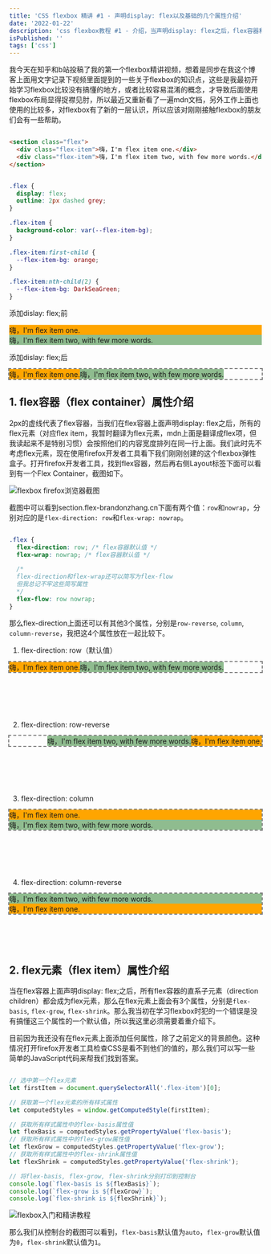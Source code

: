 ```yaml
---
title: 'CSS flexbox 精讲 #1 - 声明display: flex以及基础的几个属性介绍'
date: '2022-01-22'
description: 'css flexbox教程 #1 - 介绍，当声明display: flex之后，flex容器和flex元素会有哪些变化，新增哪些属性以及这个属性的初始值和基本介绍'
isPublished: ''
tags: ['css']
---
```


我今天在知乎和b站投稿了我的第一个flexbox精讲视频，想着是同步在我这个博客上面用文字记录下视频里面提到的一些关于flexbox的知识点，这些是我最初开始学习flexbox比较没有搞懂的地方，或者比较容易混淆的概念，才导致后面使用flexbox布局显得捉襟见肘，所以最近又重新看了一遍mdn文档，另外工作上面也使用的比较多，对flexbox有了新的一层认识，所以应该对刚刚接触flexbox的朋友们会有一些帮助。

```HTML

<section class="flex">
  <div class="flex-item">嗨，I'm flex item one.</div>
  <div class="flex-item">嗨，I'm flex item two, with few more words.</div>
</section>

```

```CSS

.flex {
  display: flex;
  outline: 2px dashed grey;
}

.flex-item {
  background-color: var(--flex-item-bg);
}

.flex-item:first-child {
  --flex-item-bg: orange;
}

.flex-item:nth-child(2) {
  --flex-item-bg: DarkSeaGreen;
}

```

添加dislay: flex;前
<section class="no-flex">
  <div class="flex-item">嗨，I'm flex item one.</div>
  <div class="flex-item">嗨，I'm flex item two, with few more words.</div>
</section>

<div class="mt-10vmin"></div>

添加dislay: flex;后
<section class="flex-brandonzhang_cn">
  <div class="flex-item">嗨，I'm flex item one.</div>
  <div class="flex-item">嗨，I'm flex item two, with few more words.</div>
</section>

<style>
.flex-brandonzhang_cn {
  display: flex;
  outline: 2px dashed grey;
}

.flex-item {
  background-color: var(--flex-item-bg);
}

.flex-item:first-child {
  --flex-item-bg: orange;
}

.flex-item:nth-child(2) {
  --flex-item-bg: DarkSeaGreen;
}
</style>


## 1. flex容器（flex container）属性介绍

2px的虚线代表了flex容器，当我们在flex容器上面声明display: flex之后，所有的flex元素（对应flex item，我暂时翻译为flex元素，mdn上面是翻译成flex项，但我读起来不是特别习惯）会按照他们的内容宽度排列在同一行上面。我们此时先不考虑flex元素，现在使用firefox开发者工具看下我们刚刚创建的这个flexbox弹性盒子。打开firefox开发者工具，找到flex容器，然后再右侧Layout标签下面可以看到有一个Flex Container，截图如下。

<img src="https://res.cloudinary.com/brandonzhang/image/upload/v1642870382/brandonzhang.cn/Screenshot_2022-01-23_at_12.06.30_AM_at9fpd.png" alt="flexbox firefox浏览器截图">

截图中可以看到section.flex-brandonzhang.cn下面有两个值：`row`和`nowrap`，分别对应的是`flex-direction: row`和`flex-wrap: nowrap`。

```css

.flex {
  flex-direction: row; /* flex容器默认值 */
  flex-wrap: nowrap; /* flex容器默认值 */

  /* 
  flex-direction和flex-wrap还可以简写为flex-flow 
  但我总记不牢这些简写属性
  */
  flex-flow: row nowrap;
}

```

那么flex-direction上面还可以有其他3个属性，分别是`row-reverse`, `column`, `column-reverse`，我把这4个属性放在一起比较下。

1. flex-direction: row（默认值）
<section class="flex-brandonzhang_cn" style="margin-bottom: 10vmin;">
  <div class="flex-item">嗨，I'm flex item one.</div>
  <div class="flex-item">嗨，I'm flex item two, with few more words.</div>
</section>

2. flex-direction: row-reverse
<section class="flex-brandonzhang_cn" style="flex-direction: row-reverse; margin-bottom: 10vmin;">
  <div class="flex-item">嗨，I'm flex item one.</div>
  <div class="flex-item">嗨，I'm flex item two, with few more words.</div>
</section>

3. flex-direction: column
<section class="flex-brandonzhang_cn" style="flex-direction: column; margin-bottom: 10vmin;">
  <div class="flex-item">嗨，I'm flex item one.</div>
  <div class="flex-item">嗨，I'm flex item two, with few more words.</div>
</section>

4. flex-direction: column-reverse
<section class="flex-brandonzhang_cn" style="flex-direction: column-reverse; margin-bottom: 10vmin;">
  <div class="flex-item">嗨，I'm flex item one.</div>
  <div class="flex-item">嗨，I'm flex item two, with few more words.</div>
</section>


## 2. flex元素（flex item）属性介绍

当在flex容器上面声明display: flex;之后，所有flex容器的直系子元素（direction children）都会成为flex元素，那么在flex元素上面会有3个属性，分别是`flex-basis`, `flex-grow`, `flex-shrink`。那么我当初在学习flexbox时犯的一个错误是没有搞懂这三个属性的一个默认值，所以我这里必须需要着重介绍下。

目前因为我还没有在flex元素上面添加任何属性，除了之前定义的背景颜色。这种情况打开firefox开发者工具检查CSS是看不到他们的值的，那么我们可以写一些简单的JavaScript代码来帮我们找到答案。

```javascript

// 选中第一个flex元素
let firstItem = document.querySelectorAll('.flex-item')[0];

// 获取第一个flex元素的所有样式属性
let computedStyles = window.getComputedStyle(firstItem);

// 获取所有样式属性中的flex-basis属性值
let flexBasis = computedStyles.getPropertyValue('flex-basis');
// 获取所有样式属性中的flex-grow属性值
let flexGrow = computedStyles.getPropertyValue('flex-grow');
// 获取所有样式属性中的flex-shrink属性值
let flexShrink = computedStyles.getPropertyValue('flex-shrink');

// 将flex-basis, flex-grow, flex-shrink分别打印到控制台
console.log(`flex-basis is ${flexBasis}`);
console.log(`flex-grow is ${flexGrow}`);
console.log(`flex-shrink is ${flexShrink}`);

```

<img src="https://res.cloudinary.com/brandonzhang/image/upload/v1642870381/brandonzhang.cn/Screenshot_2022-01-23_at_12.44.02_AM_pusqlv.png" alt="flexbox入门和精讲教程">

那么我们从控制台的截图可以看到，`flex-basis`默认值为`auto`，`flex-grow`默认值为`0`，`flex-shrink`默认值为`1`。